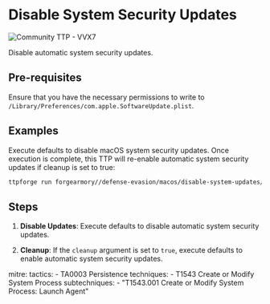 # Disable System Security Updates

![Community TTP - VVX7](https://img.shields.io/badge/Community_TTP-green)

Disable automatic system security updates.

## Pre-requisites

Ensure that you have the necessary permissions to write to
`/Library/Preferences/com.apple.SoftwareUpdate.plist`.

## Examples

Execute defaults to disable macOS system security updates. Once execution is
complete, this TTP will re-enable automatic system security updates if cleanup
is set to true:

```bash
ttpforge run forgearmory//defense-evasion/macos/disable-system-updates/disable-system-updates.yaml
```

## Steps

1. **Disable Updates**: Execute defaults to disable automatic system security
   updates.

1. **Cleanup**: If the `cleanup` argument is set to `true`, execute defaults
   to enable automatic system security updates.

mitre:
  tactics:
    - TA0003 Persistence
  techniques:
    - T1543 Create or Modify System Process
  subtechniques:
    - "T1543.001 Create or Modify System Process: Launch Agent"
